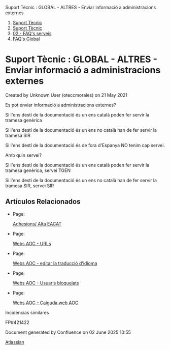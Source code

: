 Suport Tècnic : GLOBAL - ALTRES - Enviar informació a administracions externes  

1.  [Suport Tècnic](index.html)
2.  [Suport Tècnic](13893782.html)
3.  [02 - FAQ's serveis](26313393.html)
4.  [FAQ's Global](28705585.html)

Suport Tècnic : GLOBAL - ALTRES - Enviar informació a administracions externes
==============================================================================

Created by Unknown User (oteccmorales) on 21 May 2021

Es pot enviar informació a administracions externes?

  

Si l'ens destí de la documentació és un ens català poden fer servir la tramesa genèrica

Si l'ens destí de la documentació és un ens no català han de fer servir la tramesa SIR

Si l'ens destí de la documentació és de fora d'Espanya NO tenim cap servei.

Amb quin servei?

Si l'ens destí de la documentació és un ens català poden fer servir la tramesa genèrica, servei TGEN

Si l'ens destí de la documentació és un ens no català han de fer servir la tramesa SIR, servei SIR

Artículos Relacionados
----------------------

*   Page:
    
    [Adhesions/ Alta EACAT](/pages/viewpage.action?pageId=26313473)
    
*   Page:
    
    [Webs AOC - URLs](/display/SII/Webs+AOC+-+URLs)
    
*   Page:
    
    [Webs AOC - editar la traducció d'idioma](/pages/viewpage.action?pageId=118555158)
    
*   Page:
    
    [Webs AOC - Usuaris bloquejats](/display/SII/Webs+AOC+-+Usuaris+bloquejats)
    
*   Page:
    
    [Webs AOC - Caiguda web AOC](/display/SII/Webs+AOC+-+Caiguda+web+AOC)
    

  

Incidencias similares

FP#421422  

  

Document generated by Confluence on 02 June 2025 10:55

[Atlassian](http://www.atlassian.com/)